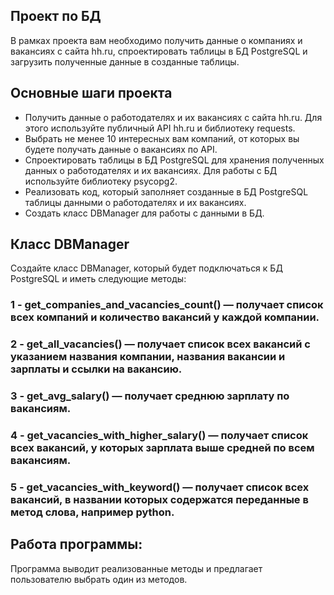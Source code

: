 ## Проект по БД
В рамках проекта вам необходимо получить данные о компаниях и вакансиях с сайта hh.ru, спроектировать таблицы в БД PostgreSQL и загрузить полученные данные в созданные таблицы.

## Основные шаги проекта
- Получить данные о работодателях и их вакансиях с сайта hh.ru. Для этого используйте публичный API hh.ru и библиотеку 
requests.
- Выбрать не менее 10 интересных вам компаний, от которых вы будете получать данные о вакансиях по API.
- Спроектировать таблицы в БД PostgreSQL для хранения полученных данных о работодателях и их вакансиях. Для работы с БД используйте библиотеку psycopg2.
- Реализовать код, который заполняет созданные в БД PostgreSQL таблицы данными о работодателях и их вакансиях.
- Создать класс DBManager для работы с данными в БД.

## Класс DBManager
Создайте класс DBManager, который будет подключаться к БД PostgreSQL и иметь следующие методы:
### 1 - get_companies_and_vacancies_count() — получает список всех компаний и количество вакансий у каждой компании.
### 2 - get_all_vacancies() — получает список всех вакансий с указанием названия компании, названия вакансии и зарплаты и ссылки на вакансию.
### 3 - get_avg_salary() — получает среднюю зарплату по вакансиям.
### 4 - get_vacancies_with_higher_salary() — получает список всех вакансий, у которых зарплата выше средней по всем вакансиям.
### 5 - get_vacancies_with_keyword() — получает список всех вакансий, в названии которых содержатся переданные в метод слова, например python.

## Работа программы:
Программа выводит реализованные методы и предлагает пользователю выбрать один из методов.
